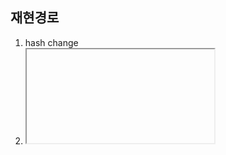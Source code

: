 
## 재현경로

1. hash change
2. <iframe> 에서 url 이동 후 iframe 을 제거
3. HW_BACK 버튼
4. hash change 로 뒤로 가야할 main frame 이 page reload를 한다(서버요청)

솔루션
1. iframe 에 load 이벤트 걸고 url 움직임을 감시하자
2. iframe 을 열때와 닫을때의 history.length 를 비교하자

```
// html
<iframe id="sub" name="sub"></iframe>

// js
var frame = window.frames["sub"];

		var h = [];
		$('iframe').on('load', function() {
			//h.push( iframe.location.href );
			console.log( 'hfffi' );
			console.log( frame.window.location.href );
			console.log( frame.window.history.length );
		});
```
